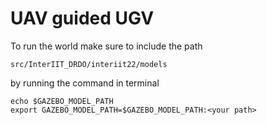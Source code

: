 # UAV guided UGV
To run the world make sure to include the path 

```src/InterIIT_DRDO/interiit22/models```

by running the command in terminal
```
echo $GAZEBO_MODEL_PATH
export GAZEBO_MODEL_PATH=$GAZEBO_MODEL_PATH:<your path>
```
